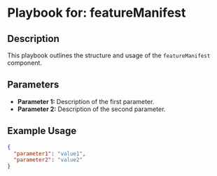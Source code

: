 # Playbook for: featureManifest

## Description

This playbook outlines the structure and usage of the `featureManifest` component.

## Parameters

- **Parameter 1:** Description of the first parameter.
- **Parameter 2:** Description of the second parameter.

## Example Usage

```json
{
  "parameter1": "value1",
  "parameter2": "value2"
}
```
